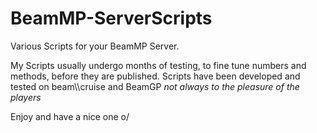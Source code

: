 # BeamMP-ServerScripts

Various Scripts for your BeamMP Server.

My Scripts usually undergo months of testing, to fine tune numbers and methods, before they are published.
Scripts have been developed and tested on beam\\\\cruise and BeamGP *not always to the pleasure of the players*

Enjoy and have a nice one o/
